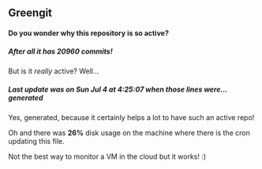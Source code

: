 ## Greengit

#### Do you wonder why this repository is so active?

##### After all it has 20960 commits!

But is it *really* active? Well...

##### Last update was on Sun Jul 4 at 4:25:07 when those lines were... generated

Yes, generated, because it certainly helps a lot to have such an active repo!

Oh and there was **26%** disk usage on the machine
where there is the cron updating this file.

Not the best way to monitor a VM in the cloud but it works! :)
